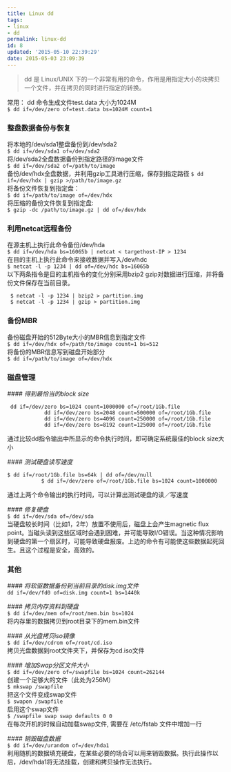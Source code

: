 ```yaml
---
title: Linux dd
tags: 
- linux 
- dd
permalink: linux-dd
id: 8
updated: '2015-05-10 22:39:29'
date: 2015-05-03 23:09:39
---
```


>dd 是 Linux/UNIX 下的一个非常有用的命令，作用是用指定大小的块拷贝一个文件，并在拷贝的同时进行指定的转换。
     
常用：
dd 命令生成文件test.data 大小为1024M   
`$ dd if=/dev/zero of=test.data bs=1024M count=1`

### 整盘数据备份与恢复
将本地的/dev/sda1整盘备份到/dev/sda2   
`$ dd if=/dev/sda1 of=/dev/sda2`   
将/dev/sda2全盘数据备份到指定路径的image文件         
`$ dd if=/dev/sda2 of=/path/to/image`    
备份/dev/hdx全盘数据，并利用gzip工具进行压缩，保存到指定路径
`$ dd if=/dev/hdx | gzip >/path/to/image.gz`    
将备份文件恢复到指定盘：    
`$ dd if=/path/to/image of=/dev/hdx`   
将压缩的备份文件恢复到指定盘:      
`$ gzip -dc /path/to/image.gz | dd of=/dev/hdx`   

### 利用netcat远程备份
在源主机上执行此命令备份/dev/hda    
`$ dd if=/dev/hda bs=16065b | netcat < targethost-IP > 1234`   
在目的主机上执行此命令来接收数据并写入/dev/hdc   
`$ netcat -l -p 1234 | dd of=/dev/hdc bs=16065b`    
以下两条指令是目的主机指令的变化分别采用bzip2  gzip对数据进行压缩，并将备份文件保存在当前目录。  

     $ netcat -l -p 1234 | bzip2 > partition.img
     $ netcat -l -p 1234 | gzip > partition.img

### 备份MBR   
备份磁盘开始的512Byte大小的MBR信息到指定文件    
`$ dd if=/dev/hdx of=/path/to/image count=1 bs=512`   
将备份的MBR信息写到磁盘开始部分  
`$ dd if=/path/to/image of=/dev/hdx`   


### 磁盘管理
*#### 得到最恰当的block size*
       
     dd if=/dev/zero bs=1024 count=1000000 of=/root/1Gb.file 
                dd if=/dev/zero bs=2048 count=500000 of=/root/1Gb.file
                dd if=/dev/zero bs=4096 count=250000 of=/root/1Gb.file
                dd if=/dev/zero bs=8192 count=125000 of=/root/1Gb.file
通过比较dd指令输出中所显示的命令执行时间，即可确定系统最佳的block size大小

*#### 测试硬盘读写速度*   

    $ dd if=/root/1Gb.file bs=64k | dd of=/dev/null
               $ dd if=/dev/zero of=/root/1Gb.file bs=1024 count=1000000
通过上两个命令输出的执行时间，可以计算出测试硬盘的读／写速度        

*#### 修复硬盘*    
`$ dd if=/dev/sda of=/dev/sda`     
当硬盘较长时间（比如1，2年）放置不使用后，磁盘上会产生magnetic flux point。当磁头读到这些区域时会遇到困难，并可能导致I/O错误。当这种情况影响到硬盘的第一个扇区时，可能导致硬盘报废。上边的命令有可能使这些数据起死回生。且这个过程是安全，高效的。

### 其他   
*#### 将软驱数据备份到当前目录的disk.img文件*   
`dd if=/dev/fd0 of=disk.img count=1 bs=1440k`    

*#### 拷贝内存资料到硬盘*    
`$ dd if=/dev/mem of=/root/mem.bin bs=1024`   
将内存里的数据拷贝到root目录下的mem.bin文件

*#### 从光盘拷贝iso镜像*   
`$ dd if=/dev/cdrom of=/root/cd.iso`    
拷贝光盘数据到root文件夹下，并保存为cd.iso文件                

*#### 增加Swap分区文件大小*     
`$ dd if=/dev/zero of=/swapfile bs=1024 count=262144`      
创建一个足够大的文件（此处为256M）   
`$ mkswap /swapfile`   
把这个文件变成swap文件    
`$ swapon /swapfile`    
启用这个swap文件   
`$ /swapfile swap swap defaults 0 0 `     
在每次开机的时候自动加载swap文件, 需要在 /etc/fstab 文件中增加一行

*#### 销毁磁盘数据*      
`$ dd if=/dev/urandom of=/dev/hda1`    
利用随机的数据填充硬盘，在某些必要的场合可以用来销毁数据。执行此操作以后，/dev/hda1将无法挂载，创建和拷贝操作无法执行。
